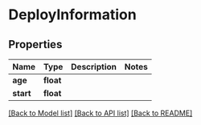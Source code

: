 # DeployInformation

## Properties
Name | Type | Description | Notes
------------ | ------------- | ------------- | -------------
**age** | **float** |  | 
**start** | **float** |  | 

[[Back to Model list]](../README.md#documentation-for-models) [[Back to API list]](../README.md#documentation-for-api-endpoints) [[Back to README]](../README.md)


